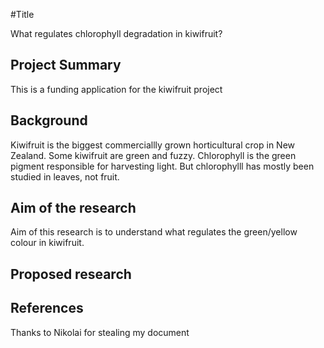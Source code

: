 #Title

What regulates chlorophyll degradation in kiwifruit?

## Project Summary
This is a funding application for the kiwifruit project
## Background
Kiwifruit is the biggest commerciallly grown horticultural crop in New Zealand. Some kiwifruit are green and fuzzy.
Chlorophyll is the green pigment responsible for harvesting light. But chlorophylll has mostly been studied in leaves, not fruit.

## Aim of the research
Aim of this research is to understand what regulates the green/yellow colour in kiwifruit.
## Proposed research
## References

Thanks to Nikolai for stealing my document

